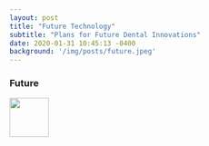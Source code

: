 ```yaml
---
layout: post
title: "Future Technology"
subtitle: "Plans for Future Dental Innovations"
date: 2020-01-31 10:45:13 -0400
background: '/img/posts/future.jpeg'
---
```


### Future
<img src="../../../img/posts/future.jpeg" height="69" width="69">